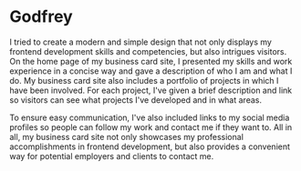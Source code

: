 # Godfrey
I tried to create a modern and simple design that not only displays my frontend development skills and competencies, but also intrigues visitors. On the home page of my business card site, I presented my skills and work experience in a concise way and gave a description of who I am and what I do. My business card site also includes a portfolio of projects in which I have been involved. For each project, I've given a brief description and link so visitors can see what projects I've developed and in what areas.

To ensure easy communication, I've also included links to my social media profiles so people can follow my work and contact me if they want to.
All in all, my business card site not only showcases my professional accomplishments in frontend development, but also provides a convenient way for potential employers and clients to contact me.
